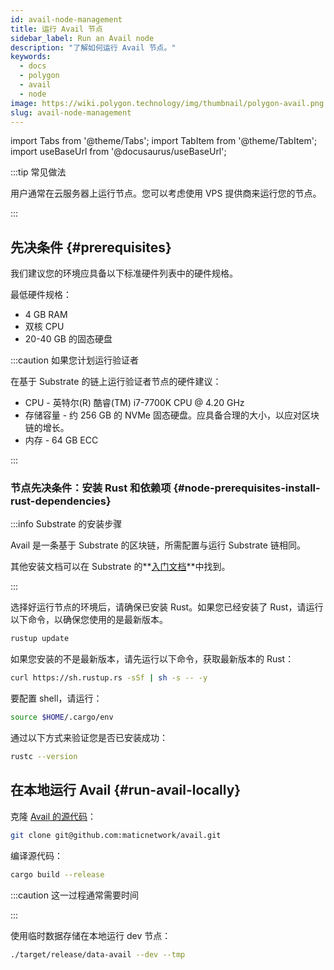 ```yaml
---
id: avail-node-management
title: 运行 Avail 节点
sidebar_label: Run an Avail node
description: "了解如何运行 Avail 节点。"
keywords:
  - docs
  - polygon
  - avail
  - node
image: https://wiki.polygon.technology/img/thumbnail/polygon-avail.png
slug: avail-node-management
---
```

import Tabs from '@theme/Tabs';
import TabItem from '@theme/TabItem';
import useBaseUrl from '@docusaurus/useBaseUrl';

:::tip 常见做法

用户通常在云服务器上运行节点。您可以考虑使用 VPS 提供商来运行您的节点。

:::

## 先决条件 {#prerequisites}

我们建议您的环境应具备以下标准硬件列表中的硬件规格。

最低硬件规格：

* 4 GB RAM
* 双核 CPU
* 20-40 GB 的固态硬盘

:::caution 如果您计划运行验证者

在基于 Substrate 的链上运行验证者节点的硬件建议：

* CPU - 英特尔(R) 酷睿(TM) i7-7700K CPU @ 4.20 GHz
* 存储容量 - 约 256 GB 的 NVMe 固态硬盘。应具备合理的大小，以应对区块链的增长。
* 内存 - 64 GB ECC

:::

### 节点先决条件：安装 Rust 和依赖项 {#node-prerequisites-install-rust-dependencies}

:::info Substrate 的安装步骤

Avail 是一条基于 Substrate 的区块链，所需配置与运行 Substrate 链相同。

其他安装文档可以在 Substrate 的**[入门文档](https://docs.substrate.io/v3/getting-started/installation/)**中找到。

:::

选择好运行节点的环境后，请确保已安装 Rust。如果您已经安装了 Rust，请运行以下命令，以确保您使用的是最新版本。

```sh
rustup update
```

如果您安装的不是最新版本，请先运行以下命令，获取最新版本的 Rust：

```sh
curl https://sh.rustup.rs -sSf | sh -s -- -y
```

要配置 shell，请运行：

```sh
source $HOME/.cargo/env
```

通过以下方式来验证您是否已安装成功：

```sh
rustc --version
```

## 在本地运行 Avail {#run-avail-locally}

克隆 [Avail 的源代码](https://github.com/maticnetwork/avail)：

```sh
git clone git@github.com:maticnetwork/avail.git
```

编译源代码：

```sh
cargo build --release
```

:::caution 这一过程通常需要时间

:::

使用临时数据存储在本地运行 dev 节点：

```sh
./target/release/data-avail --dev --tmp
```
